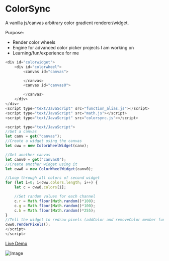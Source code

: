 # ColorSync
A vanilla js/canvas arbitrary color gradient renderer/widget.

Purpose:
- Render color wheels
- Engine for advanced color picker projects I am working on
- Learning/fun/experience for me

```javascript
<div id="colorwidget">
    <div id="colorwheel">
        <canvas id="canvas">

        </canvas>
        <canvas id="canvas0">

        </canvas>
    </div>
</div>
<script type="text/JavaScript" src="function_alias.js"></script>
<script type="text/JavaScript" src="math.js"></script>
<script type="text/JavaScript" src="colorsync.js"></script>

<script type="text/JavaScript">
//Get a canvas
let canv = get("canvas");
//Create a widget using the canvas
let cww = new ColorWheelWidget(canv);

//Get another canvas
let canv0 = get("canvas0");
//Create another widget using it
let cww0 = new ColorWheelWidget(canv0);

//Loop through all colors of second widget
for (let i=0; i<cww.colors.length; i++) {
    let c = cww0.colors[i];

    //Set random values for each channel
    c.r = Math.floor(Math.random()*100);
    c.g = Math.floor(Math.random()*100);
    c.b = Math.floor(Math.random()*255);
}
//Tell the widget to redraw pixels (addColor and removeColor member functions auto call this)
cww0.renderPixels();
</script>
</script>
```


[Live Demo](https://repcomm.github.io/colorsync/colorsync.html)

![Image](../master/example.png?raw=true)
